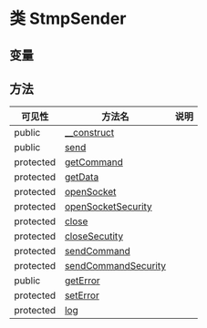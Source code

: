#  类 StmpSender




## 变量


## 方法


| 可见性 | 方法名 | 说明 |
|--------|-------|------|
| public|[__construct](StmpSender/__construct.md) |  |
| public|[send](StmpSender/send.md) |  |
| protected|[getCommand](StmpSender/getCommand.md) |  |
| protected|[getData](StmpSender/getData.md) |  |
| protected|[openSocket](StmpSender/openSocket.md) |  |
| protected|[openSocketSecurity](StmpSender/openSocketSecurity.md) |  |
| protected|[close](StmpSender/close.md) |  |
| protected|[closeSecutity](StmpSender/closeSecutity.md) |  |
| protected|[sendCommand](StmpSender/sendCommand.md) |  |
| protected|[sendCommandSecurity](StmpSender/sendCommandSecurity.md) |  |
| public|[getError](StmpSender/getError.md) |  |
| protected|[setError](StmpSender/setError.md) |  |
| protected|[log](StmpSender/log.md) |  |

